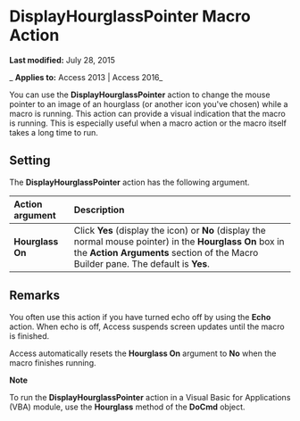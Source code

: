 
# DisplayHourglassPointer Macro Action

 **Last modified:** July 28, 2015

 _ **Applies to:** Access 2013 | Access 2016_

You can use the  **DisplayHourglassPointer** action to change the mouse pointer to an image of an hourglass (or another icon you've chosen) while a macro is running. This action can provide a visual indication that the macro is running. This is especially useful when a macro action or the macro itself takes a long time to run.


## Setting

The  **DisplayHourglassPointer** action has the following argument.



|**Action argument**|**Description**|
|:-----|:-----|
|**Hourglass On**|Click  **Yes** (display the icon) or **No** (display the normal mouse pointer) in the **Hourglass On** box in the **Action Arguments** section of the Macro Builder pane. The default is **Yes**.|

## Remarks

You often use this action if you have turned echo off by using the  **Echo** action. When echo is off, Access suspends screen updates until the macro is finished.

Access automatically resets the  **Hourglass On** argument to **No** when the macro finishes running.


 **Note**  

To run the  **DisplayHourglassPointer** action in a Visual Basic for Applications (VBA) module, use the **Hourglass** method of the **DoCmd** object.

